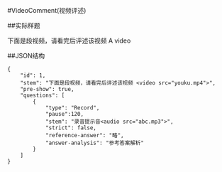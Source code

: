#VideoComment(视频评述)

##实际样题

下面是段视频，请看完后评述该视频
A video

##JSON结构

	{
		"id": 1,						
		"stem": "下面是段视频，请看完后评述该视频 <video src="youku.mp4">",	
		"pre-show": true,
		"questions": [
			{
				"type": "Record",
				"pause":120,
				"stem": "录音提示音<audio src="abc.mp3">",		
				"strict": false,
				"reference-answer": "略",		
				"answer-analysis": "参考答案解析"
			}
		]
	}